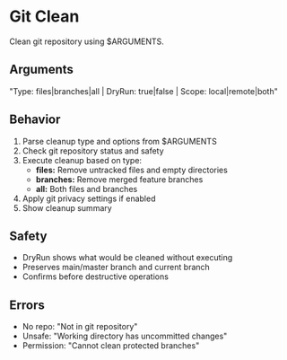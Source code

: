 # Git Clean

Clean git repository using $ARGUMENTS.

## Arguments
"Type: files|branches|all | DryRun: true|false | Scope: local|remote|both"

## Behavior
1. Parse cleanup type and options from $ARGUMENTS
2. Check git repository status and safety
3. Execute cleanup based on type:
   - **files:** Remove untracked files and empty directories
   - **branches:** Remove merged feature branches
   - **all:** Both files and branches
4. Apply git privacy settings if enabled
5. Show cleanup summary

## Safety
- DryRun shows what would be cleaned without executing
- Preserves main/master branch and current branch
- Confirms before destructive operations

## Errors
- No repo: "Not in git repository"
- Unsafe: "Working directory has uncommitted changes"
- Permission: "Cannot clean protected branches"